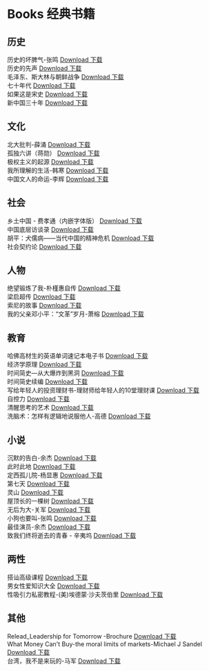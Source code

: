 # Books 经典书籍
## 历史
历史的坏脾气-张鸣 [Download 下载](http://yimuhe.com/file-4171937.html)<br>
历史的先声 [Download 下载](http://yimuhe.com/file-4171936.html)<br>
毛泽东、斯大林与朝鲜战争 [Download 下载](http://yimuhe.com/file-4171958.html)<br>
七十年代 [Download 下载](http://yimuhe.com/file-4171930.html)<br>
如果这是宋史 [Download 下载](http://yimuhe.com/file-4171940.html)<br>
新中国三十年 [Download 下载](http://yimuhe.com/file-4171950.html)<br>
## 文化
北大批判-薛涌 [Download 下载](http://yimuhe.com/file-4171935.html)<br>
孤独六讲（蒋勋） [Download 下载](http://yimuhe.com/file-4171941.html)<br>
极权主义的起源 [Download 下载](http://yimuhe.com/file-4171955.html)<br>
我所理解的生活-韩寒 [Download 下载](http://yimuhe.com/file-4171946.html)<br>
中国文人的命运-李辉 [Download 下载](http://yimuhe.com/file-4171932.html)<br>
## 社会
乡土中国 - 费孝通（内嵌字体版） [Download 下载](http://yimuhe.com/file-4171933.html)<br>
中国底层访谈录 [Download 下载](http://yimuhe.com/file-4171931.html)<br>
胡平：犬儒病——当代中国的精神危机 [Download 下载](http://yimuhe.com/file-4171969.html)<br>
社会契约论 [Download 下载](http://yimuhe.com/file-4171964.html)<br>
## 人物
绝望锻炼了我-朴槿惠自传 [Download 下载](http://yimuhe.com/file-4171968.html)<br>
梁启超传 [Download 下载](http://yimuhe.com/file-4171956.html)<br>
索尼的故事 [Download 下载](http://yimuhe.com/file-4171966.html)<br>
我的父亲邓小平：“文革”岁月-萧榕 [Download 下载](http://yimuhe.com/file-4171947.html)<br>
## 教育
哈佛高材生的英语单词速记本电子书 [Download 下载](http://yimuhe.com/file-4171939.html)<br>
经济学原理 [Download 下载](http://yimuhe.com/file-4171967.html)<br>
时间简史—从大爆炸到黑洞 [Download 下载](http://yimuhe.com/file-4171952.html)<br>
时间简史续编 [Download 下载](http://yimuhe.com/file-4171953.html)<br>
写给年轻人的投资理财书-理财师给年轻人的10堂理财课 [Download 下载](http://yimuhe.com/file-4171934.html)<br>
自控力 [Download 下载](http://yimuhe.com/file-4171970.html)<br>
清醒思考的艺术 [Download 下载](http://yimuhe.com/file-4171961.html)<br>
洗脑术：怎样有逻辑地说服他人-高德 [Download 下载](http://yimuhe.com/file-4171960.html)<br>
## 小说
沉默的告白-余杰 [Download 下载](http://yimuhe.com/file-4171959.html)<br>
此时此地 [Download 下载](http://yimuhe.com/file-4171957.html)<br>
定西孤儿院-杨显惠 [Download 下载](http://yimuhe.com/file-4171942.html)<br>
第七天 [Download 下载](http://yimuhe.com/file-4171965.html)<br>
灵山 [Download 下载](http://yimuhe.com/file-4171962.html)<br>
屋顶长的一棵树 [Download 下载](http://yimuhe.com/file-4171944.html)<br>
无后为大-关军 [Download 下载](http://yimuhe.com/file-4171951.html)<br>
小狗也要叫-张鸣 [Download 下载](http://yimuhe.com/file-4171943.html)<br>
最佳演员-余杰 [Download 下载](http://yimuhe.com/file-4171954.html)<br>
致我们终将逝去的青春 - 辛夷坞 [Download 下载](http://yimuhe.com/file-4171971.html)<br>
## 两性
搭讪高级课程 [Download 下载](http://yimuhe.com/file-4171948.html)<br>
男女性爱知识大全 [Download 下载](http://yimuhe.com/file-4171963.html)<br>
性吸引力私密教程-(美)埃德蒙·沙夫茨伯里 [Download 下载](http://yimuhe.com/file-4171945.html)<br>
## 其他
Relead_Leadership for Tomorrow -Brochure [Download 下载](http://yimuhe.com/file-4171928.html)<br>
What Money Can't Buy-the moral limits of markets-Michael J Sandel [Download 下载](http://yimuhe.com/file-4171929.html)<br>
台湾，我不是来玩的-马军 [Download 下载](http://yimuhe.com/file-4171938.html)<br>
